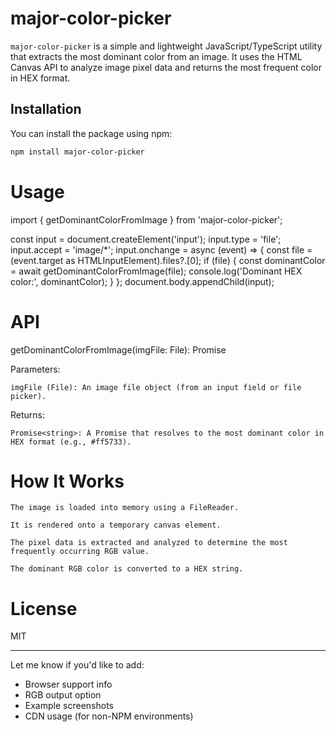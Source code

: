 # major-color-picker

`major-color-picker` is a simple and lightweight JavaScript/TypeScript utility that extracts the most dominant color from an image. It uses the HTML Canvas API to analyze image pixel data and returns the most frequent color in HEX format.

## Installation

You can install the package using npm:

```bash
npm install major-color-picker
```

# Usage

import { getDominantColorFromImage } from 'major-color-picker';

const input = document.createElement('input');
input.type = 'file';
input.accept = 'image/*';
input.onchange = async (event) => {
  const file = (event.target as HTMLInputElement).files?.[0];
  if (file) {
    const dominantColor = await getDominantColorFromImage(file);
    console.log('Dominant HEX color:', dominantColor);
  }
};
document.body.appendChild(input);

# API
getDominantColorFromImage(imgFile: File): Promise<string>

Parameters:

    imgFile (File): An image file object (from an input field or file picker).

Returns:

    Promise<string>: A Promise that resolves to the most dominant color in HEX format (e.g., #ff5733).

# How It Works

    The image is loaded into memory using a FileReader.

    It is rendered onto a temporary canvas element.

    The pixel data is extracted and analyzed to determine the most frequently occurring RGB value.

    The dominant RGB color is converted to a HEX string.

# License

MIT


---

Let me know if you'd like to add:
- Browser support info
- RGB output option
- Example screenshots
- CDN usage (for non-NPM environments)

